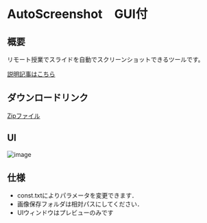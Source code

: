 # AutoScreenshot　GUI付
## 概要
リモート授業でスライドを自動でスクリーンショットできるツールです。

[説明記事はこちら](https://qiita.com/link_under/items/3f00a10649b4a73a94d8)


## ダウンロードリンク
[Zipファイル](https://github.com/link2004/AutoScreenshot/archive/refs/heads/main.zip)

## UI
![image](https://user-images.githubusercontent.com/45323361/138437919-44cdf142-b42f-409b-aeae-3545fb1431c8.png)

## 仕様
- const.txtによりパラメータを変更できます．
- 画像保存フォルダは相対パスにしてください．
- UIウィンドウはプレビューのみです


